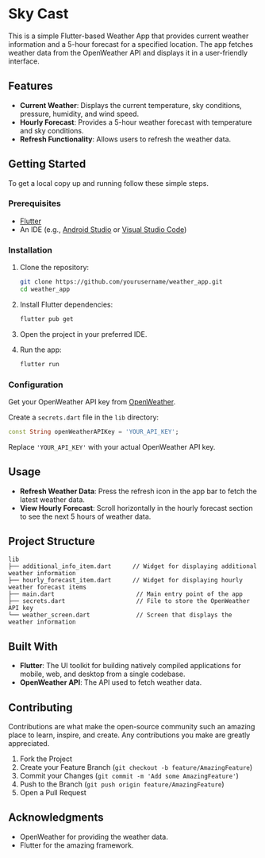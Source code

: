 # Sky Cast

This is a simple Flutter-based Weather App that provides current weather information and a 5-hour forecast for a specified location. The app fetches weather data from the OpenWeather API and displays it in a user-friendly interface.

## Features

- **Current Weather**: Displays the current temperature, sky conditions, pressure, humidity, and wind speed.
- **Hourly Forecast**: Provides a 5-hour weather forecast with temperature and sky conditions.
- **Refresh Functionality**: Allows users to refresh the weather data.

## Getting Started

To get a local copy up and running follow these simple steps.

### Prerequisites

- [Flutter](https://flutter.dev/docs/get-started/install)
- An IDE (e.g., [Android Studio](https://developer.android.com/studio) or [Visual Studio Code](https://code.visualstudio.com/))

### Installation

1. Clone the repository:

   ```sh
   git clone https://github.com/yourusername/weather_app.git
   cd weather_app

2. Install Flutter dependencies:

   ```sh
   flutter pub get
   ```

3. Open the project in your preferred IDE.

4. Run the app:

   ```sh
   flutter run
   ```

### Configuration

Get your OpenWeather API key from [OpenWeather](https://openweathermap.org/api).

Create a `secrets.dart` file in the `lib` directory:

```dart
const String openWeatherAPIKey = 'YOUR_API_KEY';
```

Replace `'YOUR_API_KEY'` with your actual OpenWeather API key.

## Usage

- **Refresh Weather Data**: Press the refresh icon in the app bar to fetch the latest weather data.
- **View Hourly Forecast**: Scroll horizontally in the hourly forecast section to see the next 5 hours of weather data.

## Project Structure

```
lib
├── additional_info_item.dart      // Widget for displaying additional weather information
├── hourly_forecast_item.dart      // Widget for displaying hourly weather forecast items
├── main.dart                       // Main entry point of the app
├── secrets.dart                    // File to store the OpenWeather API key
└── weather_screen.dart             // Screen that displays the weather information
```

## Built With

- **Flutter**: The UI toolkit for building natively compiled applications for mobile, web, and desktop from a single codebase.
- **OpenWeather API**: The API used to fetch weather data.

## Contributing

Contributions are what make the open-source community such an amazing place to learn, inspire, and create. Any contributions you make are greatly appreciated.

1. Fork the Project
2. Create your Feature Branch (`git checkout -b feature/AmazingFeature`)
3. Commit your Changes (`git commit -m 'Add some AmazingFeature'`)
4. Push to the Branch (`git push origin feature/AmazingFeature`)
5. Open a Pull Request


## Acknowledgments

- OpenWeather for providing the weather data.
- Flutter for the amazing framework.
